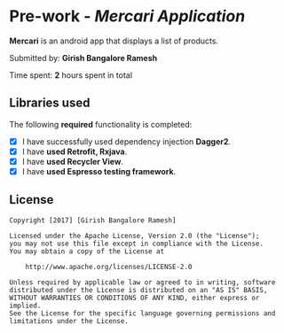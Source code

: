 # Pre-work - *Mercari Application*

**Mercari** is an android app that displays a list of products.

Submitted by: **Girish Bangalore Ramesh**

Time spent: **2** hours spent in total

## Libraries used

The following **required** functionality is completed:

* [x] I have successfully used dependency injection **Dagger2**. 
* [x] I have **used Retrofit, Rxjava**.
* [x] I have **used Recycler View**.
* [x] I have **used Espresso testing framework**.

## License

    Copyright [2017] [Girish Bangalore Ramesh]

    Licensed under the Apache License, Version 2.0 (the "License");
    you may not use this file except in compliance with the License.
    You may obtain a copy of the License at

        http://www.apache.org/licenses/LICENSE-2.0

    Unless required by applicable law or agreed to in writing, software
    distributed under the License is distributed on an "AS IS" BASIS,
    WITHOUT WARRANTIES OR CONDITIONS OF ANY KIND, either express or implied.
    See the License for the specific language governing permissions and
    limitations under the License.
